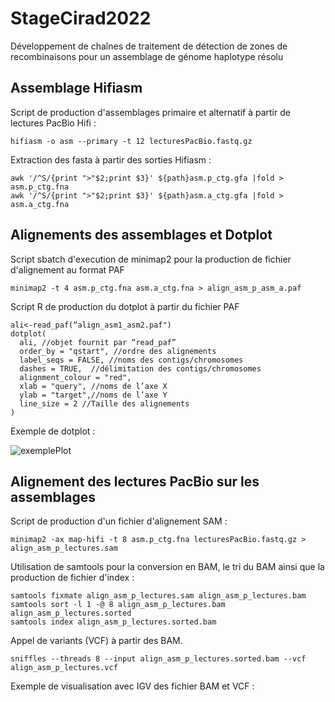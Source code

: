 # StageCirad2022
Développement de chaînes de traitement de détection de zones de recombinaisons pour un assemblage de génome haplotype résolu


## Assemblage Hifiasm
Script de production d'assemblages primaire et alternatif à partir de lectures PacBio Hifi :

```
hifiasm -o asm --primary -t 12 lecturesPacBio.fastq.gz
```

Extraction des fasta à partir des sorties Hifiasm :

```
awk '/^S/{print ">"$2;print $3}' ${path}asm.p_ctg.gfa |fold > asm.p_ctg.fna
awk '/^S/{print ">"$2;print $3}' ${path}asm.a_ctg.gfa |fold > asm.a_ctg.fna
```

## Alignements des assemblages et Dotplot 
Script sbatch d'execution de minimap2 pour la production de fichier d'alignement au format PAF

```
minimap2 -t 4 asm.p_ctg.fna asm.a_ctg.fna > align_asm_p_asm_a.paf
```

Script R de production du dotplot à partir du fichier PAF

```
ali<-read_paf(“align_asm1_asm2.paf")
dotplot(
  ali, //objet fournit par “read_paf”
  order_by = "qstart", //ordre des alignements
  label_seqs = FALSE, //noms des contigs/chromosomes
  dashes = TRUE,  //délimitation des contigs/chromosomes
  alignment_colour = "red",
  xlab = "query", //noms de l’axe X
  ylab = "target",//noms de l’axe Y
  line_size = 2 //Taille des alignements
)
```

Exemple de dotplot :

![exemplePlot](https://user-images.githubusercontent.com/41194534/176865783-1f48367a-2014-4cfc-bfd1-17173f973e67.png)

## Alignement des lectures PacBio sur les assemblages
Script de production d'un fichier d'alignement SAM :

```
minimap2 -ax map-hifi -t 8 asm.p_ctg.fna lecturesPacBio.fastq.gz > align_asm_p_lectures.sam
```

Utilisation de samtools pour la conversion en BAM, le tri du BAM ainsi que la production de fichier d'index :

```
samtools fixmate align_asm_p_lectures.sam align_asm_p_lectures.bam
samtools sort -l 1 -@ 8 align_asm_p_lectures.bam align_asm_p_lectures.sorted
samtools index align_asm_p_lectures.sorted.bam
```

Appel de variants (VCF) à partir des BAM.

```
sniffles --threads 8 --input align_asm_p_lectures.sorted.bam --vcf align_asm_p_lectures.vcf
```

Exemple de visualisation avec IGV des fichier BAM et VCF : 


